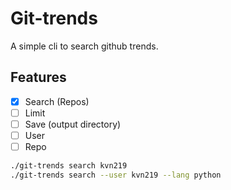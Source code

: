# Git-trends

A simple cli to search github trends.

## Features

* [x] Search (Repos)
* [ ] Limit
* [ ] Save (output directory)
* [ ] User
* [ ] Repo

```bash
./git-trends search kvn219
./git-trends search --user kvn219 --lang python
```
